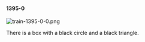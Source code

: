 #### 1395-0
![train-1395-0-0.png](https://github.com/lil-lab/nlvr/raw/master/nlvr/train/images/29/train-1395-0-0.png "train-1395-0-0.png")

There is a box with a black circle and a black triangle.